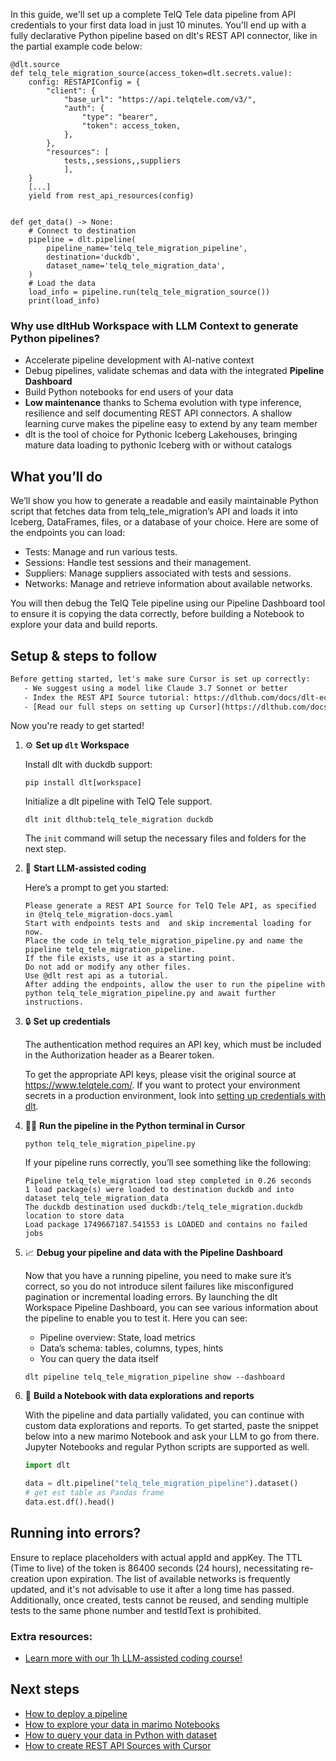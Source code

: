 In this guide, we'll set up a complete TelQ Tele data pipeline from API credentials to your first data load in just 10 minutes. You'll end up with a fully declarative Python pipeline based on dlt's REST API connector, like in the partial example code below:

```python-outcome
@dlt.source
def telq_tele_migration_source(access_token=dlt.secrets.value):
    config: RESTAPIConfig = {
        "client": {
            "base_url": "https://api.telqtele.com/v3/",
            "auth": {
                "type": "bearer",
                "token": access_token,
            },
        },
        "resources": [
            tests,,sessions,,suppliers
            ],
    }
    [...]
    yield from rest_api_resources(config)


def get_data() -> None:
    # Connect to destination
    pipeline = dlt.pipeline(
        pipeline_name='telq_tele_migration_pipeline',
        destination='duckdb',
        dataset_name='telq_tele_migration_data', 
    )
    # Load the data
    load_info = pipeline.run(telq_tele_migration_source())
    print(load_info) 
```

### Why use dltHub Workspace with LLM Context to generate Python pipelines?

- Accelerate pipeline development with AI-native context
- Debug pipelines, validate schemas and data with the integrated **Pipeline Dashboard**
- Build Python notebooks for end users of your data
- **Low maintenance** thanks to Schema evolution with type inference, resilience and self documenting REST API connectors. A shallow learning curve makes the pipeline easy to extend by any team member
- dlt is the tool of choice for Pythonic Iceberg Lakehouses, bringing mature data loading to pythonic Iceberg with or without catalogs

## What you’ll do

We’ll show you how to generate a readable and easily maintainable Python script that fetches data from telq_tele_migration’s API and loads it into Iceberg, DataFrames, files, or a database of your choice. Here are some of the endpoints you can load:

- Tests: Manage and run various tests.
- Sessions: Handle test sessions and their management.
- Suppliers: Manage suppliers associated with tests and sessions.
- Networks: Manage and retrieve information about available networks.

You will then debug the TelQ Tele pipeline using our Pipeline Dashboard tool to ensure it is copying the data correctly, before building a Notebook to explore your data and build reports.

## Setup & steps to follow

```default
Before getting started, let's make sure Cursor is set up correctly:
   - We suggest using a model like Claude 3.7 Sonnet or better
   - Index the REST API Source tutorial: https://dlthub.com/docs/dlt-ecosystem/verified-sources/rest_api/ and add it to context as **@dlt rest api**
   - [Read our full steps on setting up Cursor](https://dlthub.com/docs/dlt-ecosystem/llm-tooling/cursor-restapi#23-configuring-cursor-with-documentation)
```

Now you're ready to get started!

1. ⚙️ **Set up `dlt` Workspace**
    
    Install dlt with duckdb support:
    ```shell
    pip install dlt[workspace]
    ```

    Initialize a dlt pipeline with TelQ Tele support.
    ```shell
    dlt init dlthub:telq_tele_migration duckdb
    ```

    The `init` command will setup the necessary files and folders for the next step.
    
2. 🤠 **Start LLM-assisted coding**
    
    Here’s a prompt to get you started:
    
    ```prompt
    Please generate a REST API Source for TelQ Tele API, as specified in @telq_tele_migration-docs.yaml 
    Start with endpoints tests and  and skip incremental loading for now. 
    Place the code in telq_tele_migration_pipeline.py and name the pipeline telq_tele_migration_pipeline. 
    If the file exists, use it as a starting point. 
    Do not add or modify any other files. 
    Use @dlt rest api as a tutorial. 
    After adding the endpoints, allow the user to run the pipeline with python telq_tele_migration_pipeline.py and await further instructions.
    ```

    
3. 🔒 **Set up credentials** 
    
    The authentication method requires an API key, which must be included in the Authorization header as a Bearer token.
    
    To get the appropriate API keys, please visit the original source at https://www.telqtele.com/.
    If you want to protect your environment secrets in a production environment, look into [setting up credentials with dlt](https://dlthub.com/docs/walkthroughs/add_credentials).
    
4. 🏃‍♀️ **Run the pipeline in the Python terminal in Cursor**
    
    ```shell
    python telq_tele_migration_pipeline.py
    ```
    
    If your pipeline runs correctly, you’ll see something like the following:
    
    ```shell
    Pipeline telq_tele_migration load step completed in 0.26 seconds
    1 load package(s) were loaded to destination duckdb and into dataset telq_tele_migration_data
    The duckdb destination used duckdb:/telq_tele_migration.duckdb location to store data
    Load package 1749667187.541553 is LOADED and contains no failed jobs
    ```
    
5. 📈 **Debug your pipeline and data with the Pipeline Dashboard**

    Now that you have a running pipeline, you need to make sure it’s correct, so you do not introduce silent failures like misconfigured pagination or incremental loading errors. By launching the dlt Workspace Pipeline Dashboard, you can see various information about the pipeline to enable you to test it. Here you can see:
    - Pipeline overview: State, load metrics
    - Data’s schema: tables, columns, types, hints
    - You can query the data itself
    
    ```shell
    dlt pipeline telq_tele_migration_pipeline show --dashboard
    ```
    
6. 🐍 **Build a Notebook with data explorations and reports**

    With the pipeline and data partially validated, you can continue with custom data explorations and reports. To get started, paste the snippet below into a new marimo Notebook and ask your LLM to go from there. Jupyter Notebooks and regular Python scripts are supported as well.

    
    ```python
    import dlt

   data = dlt.pipeline("telq_tele_migration_pipeline").dataset()
   # get est table as Pandas frame
   data.est.df().head()
    ```

## Running into errors?

Ensure to replace placeholders with actual appId and appKey. The TTL (Time to live) of the token is 86400 seconds (24 hours), necessitating re-creation upon expiration. The list of available networks is frequently updated, and it's not advisable to use it after a long time has passed. Additionally, once created, tests cannot be reused, and sending multiple tests to the same phone number and testIdText is prohibited.

### Extra resources:

- [Learn more with our 1h LLM-assisted coding course!](https://www.youtube.com/watch?v=GGid70rnJuM)

## Next steps

- [How to deploy a pipeline](https://dlthub.com/docs/walkthroughs/deploy-a-pipeline)
- [How to explore your data in marimo Notebooks](https://dlthub.com/docs/general-usage/dataset-access/marimo)
- [How to query your data in Python with dataset](https://dlthub.com/docs/general-usage/dataset-access/dataset)
- [How to create REST API Sources with Cursor](https://dlthub.com/docs/dlt-ecosystem/llm-tooling/cursor-restapi)